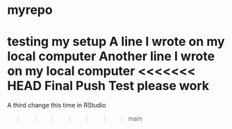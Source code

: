 # myrepo
testing my setup
A line I wrote on my local computer
Another line I wrote on my local computer
<<<<<<< HEAD
Final Push Test please work
=======
A third change this time in RStudio
>>>>>>> main
